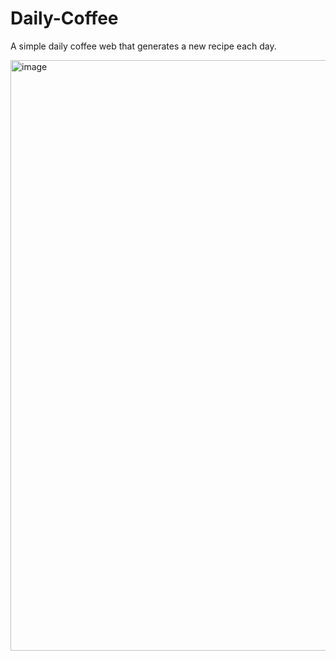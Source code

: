 # Daily-Coffee
A simple daily coffee web that generates a new recipe each day.

<img width="642" height="945" alt="image" src="https://github.com/user-attachments/assets/17cc00fb-d4e6-4625-aaf2-a1fa63a42566" />
